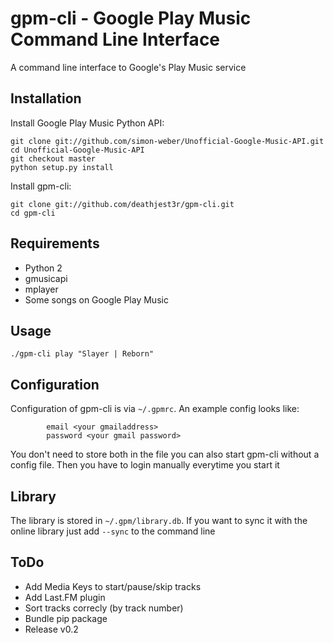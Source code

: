 gpm-cli - Google Play Music Command Line Interface
==================================================

A command line interface to Google's Play Music service

Installation
------------

Install Google Play Music Python API:

    git clone git://github.com/simon-weber/Unofficial-Google-Music-API.git
    cd Unofficial-Google-Music-API
    git checkout master
    python setup.py install

Install gpm-cli:

    git clone git://github.com/deathjest3r/gpm-cli.git
    cd gpm-cli

Requirements
------------
* Python 2
* gmusicapi
* mplayer
* Some songs on Google Play Music

Usage
-----
`./gpm-cli play "Slayer | Reborn"`

Configuration
-------------
Configuration of gpm-cli is via `~/.gpmrc`. An example config looks like:

            email <your gmailaddress>
            password <your gmail password>

You don't need to store both in the file you can also start gpm-cli without a
config file. Then you have to login manually everytime you start it

Library
-------
The library is stored in `~/.gpm/library.db`. If you want to sync it with the
online library just add `--sync` to the command line

ToDo
----
* Add Media Keys to start/pause/skip tracks
* Add Last.FM plugin
* Sort tracks correcly (by track number)
* Bundle pip package
* Release v0.2 
